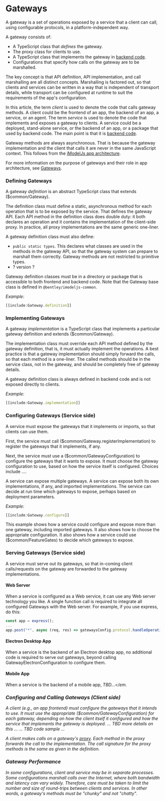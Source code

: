 # Gateways

A gateway is a set of operations exposed by a service that a client can call, using configurable protocols, in a platform-independent way.

A gateway consists of:
* A TypeScript class that *defines* the gateway.
* The proxy class for clients to use.
* A TypeScript class that implements the gateway in [backend code](./Glossary.md#backend).
* Configurations that specify how calls on the gateway are to be marshalled.

The key concept is that API definition, API implementation, and call marshalling are all distinct concepts. Marshalling is factored out, so that clients and services can be written in a way that is independent of transport details, while transport can be configured at runtime to suit the requirements of the app's configuration.

In this article, the term *client* is used to denote the code that calls gateway methods. A client could be the frontend of an app, the backend of an app, a service, or an agent. The term *service* is used to denote the code that implements and exposes a gateway to clients. A service could be a deployed, stand-alone service, or the backend of an app, or a package that used by backend code. The main point is that it is [backend code](./Glossary.md#backend).

Gateway methods are always asynchronous. That is because the gateway implementation and the client that calls it are never in the same JavaScript context. This follows from the [iModelJs app architecture](../overview/App.md#interactive-apps).

For more information on the purpose of gateways and their role in app architecture, see [Gateways](../overview/App.md#gateways).

### Defining Gateways

A gateway *definition* is an abstract TypeScript class that extends ($common/Gateway).

The definition class must define a static, asynchronous method for each operation that is to be exposed by the service. That defines the gateway API. Each API method in the definition class does double duty: it both declares an operation and it contains the implementation of the client-side proxy. In practice, all proxy implementations are the same generic one-liner.

A gateway definition class must also define:
* `public static types`. This declares what classes are used in the methods in the gateway API,
 so that the gateway system can prepare to marshall them correctly. Gateway methods are not restricted to primitive types.
* ? version ?

Gateway definition classes must be in a directory or package that is accessible to both frontend and backend code. Note that the Gateway base class is defined in `@bentley/imodeljs-common`.

*Example:*
```ts
[[include:Gateway.definition]]
```

### Implementing Gateways

A gateway *implementation* is a TypeScript class that implements a particular gateway definition and extends ($common/Gateway).

The implementation class must override each API method defined by the gateway definition, that is, it must actually implement the operations. A best practice is that a gateway implementation should simply forward the calls, so that each method is a one-liner. The called methods should be in the service class, not in the gateway, and should be completely free of gateway details.

A gateway definition class is always defined in backend code and is not exposed directly to clients.

*Example:*
```ts
[[include:Gateway.implementation]]
```

### Configuring Gateways (Service side)

A service must expose the gateways that it implements or imports, so that clients can use them.

First, the service must call ($common/Gateway.registerImplementation) to register the gateways that it implements, if any.

Next, the service must use a ($common/GatewayConfiguration) to configure the gateways that it wants to expose. It must choose the gateway configuration to use, based on how the service itself is configured. Choices include ....

A service can expose multiple gateways. A service can expose both its own implementations, if any, and imported implementations. The service can decide at run time which gateways to expose, perhaps based on deployment parameters.

*Example:*
```ts
[[include:Gateway.configure]]
```
This example shows how a service could configure and expose more than one gateway, including imported gateways.
It also shows how to choose the appropriate configuration.
It also shows how a service could use ($common/FeatureGates) to decide which gateways to expose.

### Serving Gateways (Service side)

A service must serve out its gateways, so that in-coming client calls/requests on the gateway are forwarded to the gateway implementations.

#### Web Server

When a service is configured as a Web service, it can use any Web server technology you like. A single function call is required to integrate all configured Gateways with the Web server. For example, if you use express, do this:
```ts
const app = express();
...
app.post("*", async (req, res) => gatewaysConfig.protocol.handleOperationPostRequest(req, res));
```

#### Electron Desktop App

When a service is the backend of an Electron desktop app, no additional code is required to serve out gateways, beyond calling GatewayElectronConfiguration to configure them.

#### Mobile App

When a service is the backend of a mobile app, <em>TBD...</em.

### Configuring and Calling Gateways (Client side)

A client (e.g., an app frontend) must configure the gateways that it intends to use.
It must use the appropriate ($common/GatewayConfiguration) for each gateway, depending on how the client itself it configured and how the service that implements the gateway is deployed.
... TBD more details on this ...
... TBD code sample ...

A client makes calls on a gateway's [proxy]($common/Gateway.getProxyForGateway). Each method in the proxy forwards the call to the implementation. The call signature for the proxy methods is the same as given in the definition.

### Gateway Performance

In some configurations, client and service may be in separate processes. Some configurations marshall calls over the Internet, where both bandwidth and latency can vary widely. Therefore, care must be taken to limit the number and size of round-trips between clients and services. In other words, a gateway's methods must be "chunky" and not "chatty".
